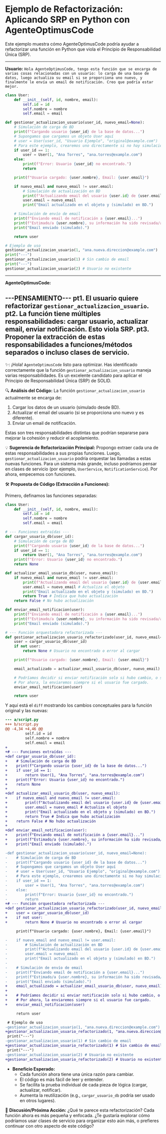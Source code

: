 # Ejemplo de Refactorización: Aplicando SRP en Python con AgenteOptimusCode

Este ejemplo muestra cómo AgenteOptimusCode podría ayudar a refactorizar una función en Python que viola el Principio de Responsabilidad Única (SRP).

---

**Usuario:**
`Hola AgenteOptimusCode, tengo esta función que se encarga de varias cosas relacionadas con un usuario: lo carga de una base de datos, luego actualiza su email si se proporciona uno nuevo, y finalmente le envía un email de notificación. Creo que podría estar mejor.`

```python
class User:
    def __init__(self, id, nombre, email):
        self.id = id
        self.nombre = nombre
        self.email = email

def gestionar_actualizacion_usuario(user_id, nuevo_email=None):
    # Simulación de carga de BD
    print(f"Cargando usuario {user_id} de la base de datos...")
    # Supongamos que cargamos un objeto User aquí
    # user = User(user_id, "Usuario Ejemplo", "original@example.com")
    # Para este ejemplo, crearemos uno directamente si no hay simulación real
    if user_id == 1:
        user = User(1, "Ana Torres", "ana.torres@example.com")
    else:
        print(f"Error: Usuario {user_id} no encontrado.")
        return

    print(f"Usuario cargado: {user.nombre}, Email: {user.email}")

    if nuevo_email and nuevo_email != user.email:
        # Simulación de actualización en BD
        print(f"Actualizando email del usuario {user.id} de {user.email} a {nuevo_email} en la BD...")
        user.email = nuevo_email
        print("Email actualizado en el objeto y (simulado) en BD.")

    # Simulación de envío de email
    print(f"Enviando email de notificación a {user.email}...")
    print(f"Estimado/a {user.nombre}, su información ha sido revisada/actualizada.")
    print("Email enviado (simulado).")

    return user

# Ejemplo de uso
gestionar_actualizacion_usuario(1, "ana.nueva.direccion@example.com")
print("---")
gestionar_actualizacion_usuario(1) # Sin cambio de email
print("---")
gestionar_actualizacion_usuario(2) # Usuario no existente
```

---

**AgenteOptimusCode:**

---PENSAMIENTO---
pt1. El usuario quiere refactorizar `gestionar_actualizacion_usuario`.
pt2. La función tiene múltiples responsabilidades: cargar usuario, actualizar email, enviar notificación. Esto viola SRP.
pt3. Proponer la extracción de estas responsabilidades a funciones/métodos separados o incluso clases de servicio.
---
✨: ¡Hola! `AgenteOptimusCode` listo para optimizar. Has identificado correctamente que la función `gestionar_actualizacion_usuario` maneja varias responsabilidades. Es un excelente candidato para aplicar el Principio de Responsabilidad Única (SRP) de SOLID.

🔍 **Análisis del Código:**
La función `gestionar_actualizacion_usuario` actualmente se encarga de:
1.  Cargar los datos de un usuario (simulado desde BD).
2.  Actualizar el email del usuario (si se proporciona uno nuevo y es diferente).
3.  Enviar un email de notificación.

Estas son tres responsabilidades distintas que podrían separarse para mejorar la cohesión y reducir el acoplamiento.

💡 **Sugerencia de Refactorización Principal:**
Propongo extraer cada una de estas responsabilidades a sus propias funciones. Luego, `gestionar_actualizacion_usuario` podría orquestar las llamadas a estas nuevas funciones. Para un sistema más grande, incluso podríamos pensar en clases de servicio (por ejemplo, `UserService`, `NotificationService`). Por ahora, empecemos con funciones.

🛠️ **Propuesta de Código (Extracción a Funciones):**

Primero, definamos las funciones separadas:

```python
class User:
    def __init__(self, id, nombre, email):
        self.id = id
        self.nombre = nombre
        self.email = email

# --- Funciones extraídas ---
def cargar_usuario_db(user_id):
    # Simulación de carga de BD
    print(f"Cargando usuario {user_id} de la base de datos...")
    if user_id == 1:
        return User(1, "Ana Torres", "ana.torres@example.com")
    print(f"Error: Usuario {user_id} no encontrado.")
    return None

def actualizar_email_usuario_db(user, nuevo_email):
    if nuevo_email and nuevo_email != user.email:
        print(f"Actualizando email del usuario {user.id} de {user.email} a {nuevo_email} en la BD...")
        user.email = nuevo_email # Actualiza el objeto
        print("Email actualizado en el objeto y (simulado) en BD.")
        return True # Indica que hubo actualización
    return False # No hubo actualización

def enviar_email_notificacion(user):
    print(f"Enviando email de notificación a {user.email}...")
    print(f"Estimado/a {user.nombre}, su información ha sido revisada/actualizada.")
    print("Email enviado (simulado).")

# --- Función orquestadora refactorizada ---
def gestionar_actualizacion_usuario_refactorizado(user_id, nuevo_email=None):
    user = cargar_usuario_db(user_id)
    if not user:
        return None # Usuario no encontrado o error al cargar

    print(f"Usuario cargado: {user.nombre}, Email: {user.email}")

    email_actualizado = actualizar_email_usuario_db(user, nuevo_email)

    # Podríamos decidir si enviar notificación solo si hubo cambio, o siempre.
    # Por ahora, la enviaremos siempre si el usuario fue cargado.
    enviar_email_notificacion(user)

    return user

```

Y aquí está el `diff` mostrando los cambios conceptuales para la función original y las nuevas:
```diff
--- a/script.py
+++ b/script.py
@@ -4,34 +4,46 @@
         self.id = id
         self.nombre = nombre
         self.email = email
+
+# --- Funciones extraídas ---
+def cargar_usuario_db(user_id):
+    # Simulación de carga de BD
+    print(f"Cargando usuario {user_id} de la base de datos...")
+    if user_id == 1:
+        return User(1, "Ana Torres", "ana.torres@example.com")
+    print(f"Error: Usuario {user_id} no encontrado.")
+    return None
+
+def actualizar_email_usuario_db(user, nuevo_email):
+    if nuevo_email and nuevo_email != user.email:
+        print(f"Actualizando email del usuario {user.id} de {user.email} a {nuevo_email} en la BD...")
+        user.email = nuevo_email # Actualiza el objeto
+        print("Email actualizado en el objeto y (simulado) en BD.")
+        return True # Indica que hubo actualización
+    return False # No hubo actualización
+
+def enviar_email_notificacion(user):
+    print(f"Enviando email de notificación a {user.email}...")
+    print(f"Estimado/a {user.nombre}, su información ha sido revisada/actualizada.")
+    print("Email enviado (simulado).")

-def gestionar_actualizacion_usuario(user_id, nuevo_email=None):
-    # Simulación de carga de BD
-    print(f"Cargando usuario {user_id} de la base de datos...")
-    # Supongamos que cargamos un objeto User aquí
-    # user = User(user_id, "Usuario Ejemplo", "original@example.com")
-    # Para este ejemplo, crearemos uno directamente si no hay simulación real
-    if user_id == 1:
-        user = User(1, "Ana Torres", "ana.torres@example.com")
-    else:
-        print(f"Error: Usuario {user_id} no encontrado.")
-        return
+# --- Función orquestadora refactorizada ---
+def gestionar_actualizacion_usuario_refactorizado(user_id, nuevo_email=None):
+    user = cargar_usuario_db(user_id)
+    if not user:
+        return None # Usuario no encontrado o error al cargar

     print(f"Usuario cargado: {user.nombre}, Email: {user.email}")

-    if nuevo_email and nuevo_email != user.email:
-        # Simulación de actualización en BD
-        print(f"Actualizando email del usuario {user.id} de {user.email} a {nuevo_email} en la BD...")
-        user.email = nuevo_email
-        print("Email actualizado en el objeto y (simulado) en BD.")
-
-    # Simulación de envío de email
-    print(f"Enviando email de notificación a {user.email}...")
-    print(f"Estimado/a {user.nombre}, su información ha sido revisada/actualizada.")
-    print("Email enviado (simulado).")
+    email_actualizado = actualizar_email_usuario_db(user, nuevo_email)
+
+    # Podríamos decidir si enviar notificación solo si hubo cambio, o siempre.
+    # Por ahora, la enviaremos siempre si el usuario fue cargado.
+    enviar_email_notificacion(user)

     return user

 # Ejemplo de uso
-gestionar_actualizacion_usuario(1, "ana.nueva.direccion@example.com")
+gestionar_actualizacion_usuario_refactorizado(1, "ana.nueva.direccion@example.com")
 print("---")
-gestionar_actualizacion_usuario(1) # Sin cambio de email
+gestionar_actualizacion_usuario_refactorizado(1) # Sin cambio de email
 print("---")
-gestionar_actualizacion_usuario(2) # Usuario no existente
+gestionar_actualizacion_usuario_refactorizado(2) # Usuario no existente
```

*   **Beneficio Esperado:**
    *   Cada función ahora tiene una única razón para cambiar.
    *   El código es más fácil de leer y entender.
    *   Se facilita la prueba individual de cada pieza de lógica (cargar, actualizar, notificar).
    *   Aumenta la reutilización (e.g., `cargar_usuario_db` podría ser usado en otros lugares).

💬 **Discusión/Próxima Acción:**
¿Qué te parece esta refactorización? Cada función ahora es más pequeña y enfocada. ¿Te gustaría explorar cómo podríamos usar clases de servicio para organizar esto aún más, o prefieres continuar con otro aspecto de este código?
